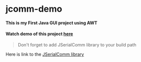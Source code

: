 # jcomm-demo

#### This is my First Java GUI project using AWT 

#### Watch demo of this project [here](https://www.youtube.com/watch?v=2rEZWheN0Wo)

> Don't forget to add JSerialComm library to your build path

Here is link to the [JSerialComm library](https://github.com/Fazecast/jSerialComm)
